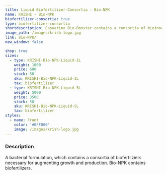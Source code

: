 ```yaml
---
title: Liquid Biofertilizer-Consortia - Bio-NPK
name: KRISHI - Bio-NPK
biofertilizer-consortia: true
type: biofertilizer-consortia
shortdescription: Casuarina Bio-Booster contains a consortia of bioinoculants
image_path: /images/krish-logo.jpg
link: Bio-NPK/
new_window: false

shop: true
sizes:
  - type: KRISHI-Bio-NPK-Liquid-1L
    weight: 1000
    price: 600
    stock: 50
    sku: KRISHI-Bio-NPK-Liquid-1L
    tax: biofertilizer
  - type: KRISHI-Bio-NPK-Liquid-5L
    weight: 5000
    price: 3500
    stock: 50
    sku: KRISHI-Bio-NPK-Liquid-5L
    tax: biofertilizer
styles:
  - name: Front
    color: '#0FF000'
    image: /images/krish-logo.jpg
---
```

### Description
A bacterial formulation, which contains a consortia of biofertilziers necessary for augmenting growth and production. Bio-NPK contains biofertilizers.